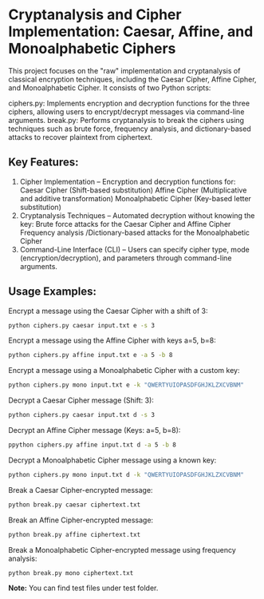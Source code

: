 # Cryptanalysis and Cipher Implementation: Caesar, Affine, and Monoalphabetic Ciphers

This project focuses on the "raw" implementation and cryptanalysis of classical encryption techniques, including the Caesar Cipher, Affine Cipher, and Monoalphabetic Cipher. It consists of two Python scripts:

ciphers.py: Implements encryption and decryption functions for the three ciphers, allowing users to encrypt/decrypt messages via command-line arguments.
break.py: Performs cryptanalysis to break the ciphers using techniques such as brute force, frequency analysis, and dictionary-based attacks to recover plaintext from ciphertext.

## Key Features:
1. Cipher Implementation – Encryption and decryption functions for:
  Caesar Cipher (Shift-based substitution)
  Affine Cipher (Multiplicative and additive transformation)
  Monoalphabetic Cipher (Key-based letter substitution)
2. Cryptanalysis Techniques – Automated decryption without knowing the key:
  Brute force attacks for the Caesar Cipher and Affine Cipher
  Frequency analysis /Dictionary-based attacks for the Monoalphabetic Cipher
3. Command-Line Interface (CLI) – Users can specify cipher type, mode (encryption/decryption), and parameters through command-line arguments.

## Usage Examples:

Encrypt a message using the Caesar Cipher with a shift of 3:
```sh
python ciphers.py caesar input.txt e -s 3
```

Encrypt a message using the Affine Cipher with keys a=5, b=8:
```sh
python ciphers.py affine input.txt e -a 5 -b 8
```

Encrypt a message using a Monoalphabetic Cipher with a custom key:
```sh
python ciphers.py mono input.txt e -k "QWERTYUIOPASDFGHJKLZXCVBNM"
```

Decrypt a Caesar Cipher message (Shift: 3):
```sh
python ciphers.py caesar input.txt d -s 3
```

Decrypt an Affine Cipher message (Keys: a=5, b=8):
```sh
ppython ciphers.py affine input.txt d -a 5 -b 8
```

Decrypt a Monoalphabetic Cipher message using a known key:
```sh
python ciphers.py mono input.txt d -k "QWERTYUIOPASDFGHJKLZXCVBNM"
```

Break a Caesar Cipher-encrypted message:
```sh
python break.py caesar ciphertext.txt
```

Break an Affine Cipher-encrypted message:
```sh
python break.py affine ciphertext.txt
```

Break a Monoalphabetic Cipher-encrypted message using frequency analysis:
```sh
python break.py mono ciphertext.txt
```

**Note:** You can find test files under test folder.






